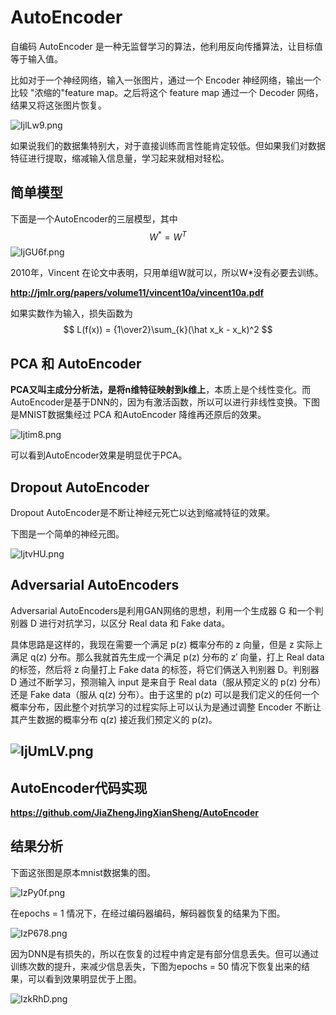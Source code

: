 # AutoEncoder

自编码 AutoEncoder 是一种无监督学习的算法，他利用反向传播算法，让目标值等于输入值。

比如对于一个神经网络，输入一张图片，通过一个 Encoder 神经网络，输出一个比较 "浓缩的"feature map。之后将这个 feature map 通过一个 Decoder 网络，结果又将这张图片恢复。

![IjlLw9.png](https://z3.ax1x.com/2021/11/21/IjlLw9.png)

如果说我们的数据集特别大，对于直接训练而言性能肯定较低。但如果我们对数据特征进行提取，缩减输入信息量，学习起来就相对轻松。



## 简单模型

下面是一个AutoEncoder的三层模型，其中
$$
W^* = W^T
$$
![IjGU6f.png](https://z3.ax1x.com/2021/11/21/IjGU6f.png)

2010年，Vincent 在论文中表明，只用单组W就可以，所以W*没有必要去训练。

**http://jmlr.org/papers/volume11/vincent10a/vincent10a.pdf**

如果实数作为输入，损失函数为
$$
L(f(x)) = {1\over2}\sum_{k}(\hat x_k - x_k)^2
$$



## PCA 和 AutoEncoder

**PCA又叫主成分分析法，是将n维特征映射到k维上**，本质上是个线性变化。而AutoEncoder是基于DNN的，因为有激活函数，所以可以进行非线性变换。下图是MNIST数据集经过 PCA 和AutoEncoder 降维再还原后的效果。

![Ijtim8.png](https://z3.ax1x.com/2021/11/21/Ijtim8.png)

可以看到AutoEncoder效果是明显优于PCA。



## Dropout AutoEncoder

Dropout AutoEncoder是不断让神经元死亡以达到缩减特征的效果。

下图是一个简单的神经元图。

![IjtvHU.png](https://z3.ax1x.com/2021/11/21/IjtvHU.png)



## Adversarial AutoEncoders

Adversarial AutoEncoders是利用GAN网络的思想，利用一个生成器 G 和一个判别器 D 进行对抗学习，以区分 Real data 和 Fake data。

具体思路是这样的，我现在需要一个满足 p(z) 概率分布的 z 向量，但是 z 实际上满足 q(z) 分布。那么我就首先生成一个满足 p(z) 分布的 z′ 向量，打上 Real data 的标签，然后将 z 向量打上 Fake data 的标签，将它们俩送入判别器 D。判别器 D 通过不断学习，预测输入 input 是来自于 Real data（服从预定义的 p(z) 分布）还是 Fake data（服从 q(z) 分布）。由于这里的 p(z) 可以是我们定义的任何一个概率分布，因此整个对抗学习的过程实际上可以认为是通过调整 Encoder 不断让其产生数据的概率分布 q(z) 接近我们预定义的 p(z)。

## ![IjUmLV.png](https://z3.ax1x.com/2021/11/21/IjUmLV.png)



## AutoEncoder代码实现

**https://github.com/JiaZhengJingXianSheng/AutoEncoder**

## 结果分析

下面这张图是原本mnist数据集的图。

![IzPy0f.png](https://z3.ax1x.com/2021/11/22/IzPy0f.png)

在epochs = 1 情况下，在经过编码器编码，解码器恢复的结果为下图。

![IzP678.png](https://z3.ax1x.com/2021/11/22/IzP678.png)

因为DNN是有损失的，所以在恢复的过程中肯定是有部分信息丢失。但可以通过训练次数的提升，来减少信息丢失，下图为epochs = 50 情况下恢复出来的结果，可以看到效果明显优于上图。

![IzkRhD.png](https://z3.ax1x.com/2021/11/22/IzkRhD.png)

